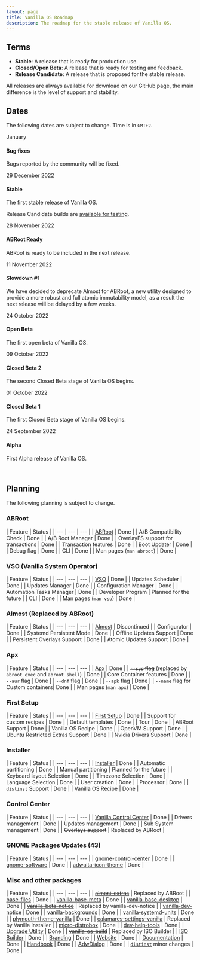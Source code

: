 ```yaml
---
layout: page
title: Vanilla OS Roadmap
description: The roadmap for the stable release of Vanilla OS.
---
```

## Terms
* **Stable**: A release that is ready for production use.
* **Closed/Open Beta**: A release that is ready for testing and feedback.
* **Release Candidate**: A release that is proposed for the stable release.

All releases are always available for download on our GitHub page, the main
difference is the level of support and stability.

## Dates
The following dates are subject to change. Time is in `GMT+2`.

<div class="timeline">
    <div class="timeline-item timeline-grayed">
        <span class="timeline-label">January</span>
        <div class="timeline-item-content">
            <h4>Bug fixes</h4>
            <p>Bugs reported by the community will be fixed.</p>
        </div>
    </div>
    <div class="timeline-item timeline-green">
        <span class="timeline-label">29 December 2022</span>
        <div class="timeline-item-content">
            <h4>Stable</h4>
            <p>The first stable release of Vanilla OS.</p>
        </div>
    </div>
    <div class="timeline-item timeline-dimmed-green">
        <div class="timeline-item-content"> 
            <p>Release Candidate builds are <a href="/download">available for testing</a>.</p>
        </div>
    </div>
    <div class="timeline-item timeline-dimmed-green">
        <span class="timeline-label">28 November 2022</span>
        <div class="timeline-item-content"> 
            <h4>ABRoot Ready</h4>
            <p>ABRoot is ready to be included in the next release.</p>
        </div>
    </div>
    <div class="timeline-item timeline-red">
        <span class="timeline-label">11 November 2022</span>
        <div class="timeline-item-content"> 
            <h4>Slowdown #1</h4>
            <p>We have decided to deprecate Almost for ABRoot, a new utility designed to provide a more robust and full atomic immutability model, as a result the next release will be delayed by a few weeks.</p>
        </div>
    </div>
    <div class="timeline-item timeline-dimmed-green">
        <span class="timeline-label">24 October 2022</span>
        <div class="timeline-item-content"> 
            <h4>Open Beta</h4>
            <p>The first open beta of Vanilla OS.</p>
        </div>
    </div>
    <div class="timeline-item timeline-dimmed-green">
        <span class="timeline-label">09 October 2022</span>
        <div class="timeline-item-content">
            <h4>Closed Beta 2</h4>
            <p>The second Closed Beta stage of Vanilla OS begins.</p>
        </div>
    </div>
    <div class="timeline-item timeline-dimmed-green">
        <span class="timeline-label">01 October 2022</span>
        <div class="timeline-item-content">
            <h4>Closed Beta 1</h4>
            <p>The first Closed Beta stage of Vanilla OS begins.</p>
        </div>
    </div>
    <div class="timeline-item timeline-dimmed-green">
        <span class="timeline-label">24 September 2022</span>
        <div class="timeline-item-content">
            <h4>Alpha</h4>
            <p>First Alpha release of Vanilla OS.</p>
        </div>
    </div>
</div>

<br />

## Planning
The following planning is subject to change.

### ABRoot

| Feature | Status |
| --- | --- | --- |
| [ABRoot](https://github.com/vanilla-os/ABRoot) | Done |
| A/B Compatibility Check | Done |
| A/B Root Manager | Done |
| OverlayFS support for transactions | Done |
| Transaction features | Done |
| Boot Updater | Done |
| Debug flag | Done |
| CLI | Done |
| Man pages (`man abroot`) | Done |

### VSO (Vanilla System Operator)

| Feature | Status |
| --- | --- | --- |
| [VSO](https://github.com/vanilla-os/vanilla-system-operator) | Done |
| Updates Scheduler | Done |
| Updates Manager | Done |
| Configuration Manager | Done |
| Automation Tasks Manager | Done |
| Developer Program | Planned for the future |
| CLI | Done |
| Man pages (`man vso`) | Done |

### ~~Almost~~ (Replaced by ABRoot)

| Feature | Status |
| --- | --- | --- |
| [Almost](https://github.com/vanilla-os/Almost) | Discontinued |
| Configurator | Done |
| Systemd Persistent Mode | Done |
| Offline Updates Support | Done |
| Persistent Overlays Support | Done |
| Atomic Updates Support | Done |

### Apx

| Feature | Status |
| --- | --- | --- |
| [Apx](https://github.com/vanilla-os/apx) | Done |
| ~~`--sys` flag~~ (replaced by `abroot exec` and `abroot shell`) | Done |
| Core Container features | Done |
| `--aur` flag | Done |
| `--dnf` flag | Done |
| `--apk` flag | Done |
| `--name` flag for Custom containers| Done |
| Man pages (`man apx`) | Done |

### First Setup

| Feature | Status |
| --- | --- | --- |
| [First Setup](https://github.com/vanilla-os/first-setup) | Done |
| Support for custom recipes | Done |
| Default templates | Done |
| Tour | Done |
| ABRoot Support | Done |
| Vanilla OS Recipe | Done |
| OpenVM Support | Done |
| Ubuntu Restricted Extras Support | Done |
| Nvidia Drivers Support | Done |

### Installer

| Feature | Status |
| --- | --- | --- |
| [Installer](https://github.com/vanilla-os/vanilla-installer) | Done |
| Automatic partitioning | Done |
| Manual partitioning | Planned for the future |
| Keyboard layout Selection | Done |
| Timezone Selection | Done |
| Language Selection | Done |
| User creation | Done |
| Processor | Done |
| `distinst` Support | Done |
| Vanilla OS Recipe | Done |

### Control Center

| Feature | Status |
| --- | --- | --- |
| [Vanilla Control Center](https://github.com/vanilla-os/vanilla-control-center) | Done |
| Drivers management | Done |
| Updates management | Done |
| Sub System management | Done |
| ~~Overlays support~~ | Replaced by ABRoot |

### GNOME Packages Updates (43)

| Feature | Status |
| --- | --- | --- |
| [gnome-control-center](https://github.com/Vanilla-OS/gnome-control-center) | Done |
| [gnome-software](https://github.com/Vanilla-OS/gnome-software) | Done |
| [adwaita-icon-theme](https://github.com/Vanilla-OS/adwaita-icon-theme) | Done |

### Misc and other packages

| Feature | Status |
| --- | --- | --- |
| [~~almost-extras~~](https://github.com/Vanilla-OS/almost-extras) | Replaced by ABRoot |
| [base-files](https://github.com/Vanilla-OS/base-files) | Done |
| [vanilla-base-meta](https://github.com/Vanilla-OS/vanilla-base-meta) | Done |
| [vanilla-base-desktop](https://github.com/Vanilla-OS/vanilla-base-desktop) | Done |
| [~~vanilla-beta-notice~~](https://github.com/Vanilla-OS/vanilla-beta-notice) | Replaced by vanilla-dev-notice |
| [vanilla-dev-notice](https://github.com/Vanilla-OS/vanilla-dev-notice) | Done |
| [vanilla-backgrounds](https://github.com/Vanilla-OS/vanilla-backgrounds) | Done |
| [vanilla-systemd-units](https://github.com/Vanilla-OS/vanilla-systemd-units) | Done |
| [plymouth-theme-vanilla](https://github.com/Vanilla-OS/plymouth-theme-vanilla) | Done |
| [~~calamares-settings-vanilla~~](https://github.com/Vanilla-OS/calamares-settings-vanilla) | Replaced by Vanilla Installer |
| [micro-distrobox](https://github.com/Vanilla-OS/micro-distrobox) | Done |
| [dev-help-tools](https://github.com/Vanilla-OS/dev-help-tools) | Done |
| [Upgrade Utility](https://github.com/Vanilla-OS/vanilla-updater) | Done |
| [~~vanilla-os-build~~](https://github.com/Vanilla-OS/vanilla-os-build) | Replaced by ISO Builder |
| [ISO Builder](https://github.com/Vanilla-OS/os) | Done |
| [Branding](https://github.com/Vanilla-OS/assets) | Done |
| [Website](https://github.com/Vanilla-OS/website) | Done |
| [Documentation](https://github.com/Vanilla-OS/documentation) | Done |
| [Handbook](https://github.com/Vanilla-OS/handbook) | Done |
| [AdwDialog](https://github.com/Vanilla-OS/AdwDialog) | Done |
| [`distinst`](https://github.com/Vanilla-OS/distinst) minor changes | Done |


<script type="text/javascript" src="/assets/js/tableStatus.js"></script>
